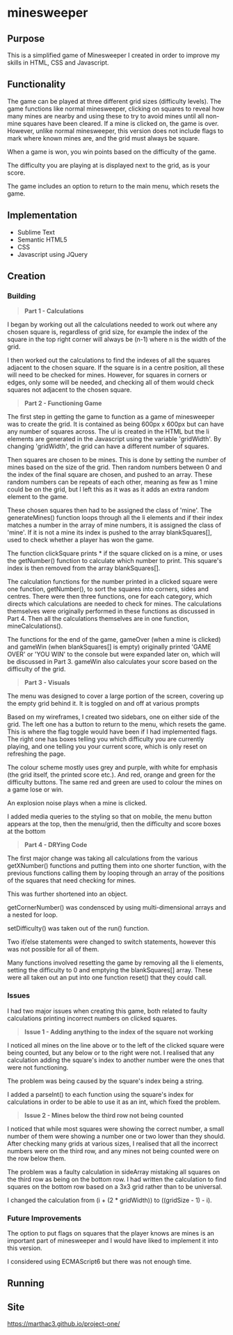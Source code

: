 # minesweeper

## Purpose

This is a simplified game of Minesweeper I created in order to improve my skills in HTML, CSS and Javascript.

## Functionality

The game can be played at three different grid sizes (difficulty levels). The game functions like normal minesweeper, clicking on squares to reveal how many mines are nearby and using these to try to avoid mines until all non-mine squares have been cleared. If a mine is clicked on, the game is over. However, unlike normal minesweeper, this version does not include flags to mark where known mines are, and the grid must always be square.

When a game is won, you win points based on the difficulty of the game.

The difficulty you are playing at is displayed next to the grid, as is your score.

The game includes an option to return to the main menu, which resets the game.

## Implementation

* Sublime Text
* Semantic HTML5
* CSS
* Javascript using JQuery

## Creation
### Building

>**Part 1 - Calculations**

I began by working out all the calculations needed to work out where any chosen square is, regardless of grid size, for example the index of the square in the top right corner will always be (n-1) where n is the width of the grid.

I then worked out the calculations to find the indexes of all the squares adjacent to the chosen square. If the square is in a centre position, all these will need to be checked for mines. However, for squares in corners or edges, only some will be needed, and checking all of them would check squares not adjacent to the chosen square.

>**Part 2 - Functioning Game**

The first step in getting the game to function as a game of minesweeper was to create the grid. It is contained as being 600px x 600px but can have any number of squares across. The ul is created in the HTML but the li elements are generated in the Javascript using the variable 'gridWidth'. By changing 'gridWidth', the grid can have a different number of squares.

Then squares are chosen to be mines. This is done by setting the number of mines based on the size of the grid. Then random numbers between 0 and the index of the final square are chosen, and pushed to an array. These random numbers can be repeats of each other, meaning as few as 1 mine could be on the grid, but I left this as it was as it adds an extra random element to the game.

These chosen squares then had to be assigned the class of 'mine'. The generateMines() function loops through all the li elements and if their index matches a number in the array of mine numbers, it is assigned the class of 'mine'. If it is not a mine its index is pushed to the array blankSquares[], used to check whether a player has won the game.

The function clickSquare prints * if the square clicked on is a mine, or uses the getNumber() function to calculate which number to print. This square's index is then removed from the array blankSquares[].

The calculation functions for the number printed in a clicked square were one function, getNumber(), to sort the squares into corners, sides and centres. There were then three functions, one for each category, which directs which calculations are needed to check for mines. The calculations themselves were originally performed in these functions as discussed in Part 4. Then all the calculations themselves are in one function, mineCalculations().

The functions for the end of the game, gameOver (when a mine is clicked) and gameWin (when blankSquares[] is empty) originally printed 'GAME OVER' or 'YOU WIN' to the console but were expanded later on, which will be discussed in Part 3. gameWin also calculates your score based on the difficulty of the grid.

>**Part 3 - Visuals**

The menu was designed to cover a large portion of the screen, covering up the empty grid behind it. It is toggled on and off at various prompts

Based on my wireframes, I created two sidebars, one on either side of the grid. The left one has a button to return to the menu, which resets the game. This is where the flag toggle would have been if I had implemented flags. The right one has boxes telling you which difficulty you are currently playing, and one telling you your current score, which is only reset on refreshing the page.

The colour scheme mostly uses grey and purple, with white for emphasis (the grid itself, the printed score etc.). And red, orange and green for the difficulty buttons. The same red and green are used to colour the mines on a game lose or win.

An explosion noise plays when a mine is clicked.

I added media queries to the styling so that on mobile, the menu button appears at the top, then the menu/grid, then the difficulty and score boxes at the bottom

>**Part 4 - DRYing Code**

The first major change was taking all calculations from the various getXNumber() functions and putting them into one shorter function, with the previous functions calling them by looping through an array of the positions of the squares that need checking for mines.

This was further shortened into an object.

getCornerNumber() was condensced by using multi-dimensional arrays and a nested for loop.

setDifficulty() was taken out of the run() function.

Two if/else statements were changed to switch statements, however this was not possible for all of them.

Many functions involved resetting the game by removing all the li elements, setting the difficulty to 0 and emptying the blankSquares[] array. These were all taken out an put into one function reset() that they could call.

### Issues

I had two major issues when creating this game, both related to faulty calculations printing incorrect numbers on clicked squares.

>**Issue 1 - Adding anything to the index of the square not working**

I noticed all mines on the line above or to the left of the clicked square were being counted, but any below or to the right were not. I realised that any calculation adding the square's index to another number were the ones that were not functioning.

The problem was being caused by the square's index being a string.

I added a parseInt() to each function using the square's index for calculations in order to be able to use it as an int, which fixed the problem.

>**Issue 2 - Mines below the third row not being counted**

I noticed that while most squares were showing the correct number, a small number of them were showing a number one or two lower than they should. After checking many grids at various sizes, I realised that all the incorrect numbers were on the third row, and any mines not being counted were on the row below them.

The problem was a faulty calculation in sideArray mistaking all squares on the third row as being on the bottom row. I had written the calculation to find squares on the bottom row based on a 3x3 grid rather than to be universal.

I changed the calculation from (i + (2 * gridWidth)) to ((gridSize - 1) - i).

### Future Improvements

The option to put flags on squares that the player knows are mines is an important part of minesweeper and I would have liked to implement it into this version.

I considered using ECMAScript6 but there was not enough time.

## Running
## Site

https://marthac3.github.io/project-one/
